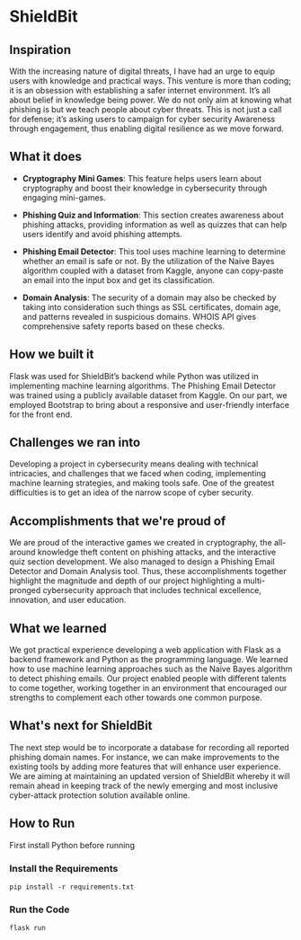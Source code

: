 # ShieldBit

## Inspiration
With the increasing nature of digital threats, I have had an urge to equip users with knowledge and practical ways. This venture is more than coding; it is an obsession with establishing a safer internet environment. It’s all about belief in knowledge being power. We do not only aim at knowing what phishing is but we teach people about cyber threats. This is not just a call for defense; it’s asking users to campaign for cyber security Awareness through engagement, thus enabling digital resilience as we move forward.

## What it does
- **Cryptography Mini Games**: This feature helps users learn about cryptography and boost their knowledge in cybersecurity through engaging mini-games.

- **Phishing Quiz and Information**: This section creates awareness about phishing attacks, providing information as well as quizzes that can help users identify and avoid phishing attempts.

- **Phishing Email Detector**: This tool uses machine learning to determine whether an email is safe or not. By the utilization of the Naive Bayes algorithm coupled with a dataset from Kaggle, anyone can copy-paste an email into the input box and get its classification.

- **Domain Analysis**: The security of a domain may also be checked by taking into consideration such things as SSL certificates, domain age, and patterns revealed in suspicious domains. WHOIS API gives comprehensive safety reports based on these checks.

## How we built it
Flask was used for ShieldBit’s backend while Python was utilized in implementing machine learning algorithms. The Phishing Email Detector was trained using a publicly available dataset from Kaggle. On our part, we employed Bootstrap to bring about a responsive and user-friendly interface for the front end.

## Challenges we ran into
Developing a project in cybersecurity means dealing with technical intricacies, and challenges that we faced when coding, implementing machine learning strategies, and making tools safe. One of the greatest difficulties is to get an idea of the narrow scope of cyber security.

## Accomplishments that we're proud of
We are proud of the interactive games we created in cryptography, the all-around knowledge theft content on phishing attacks, and the interactive quiz section development. We also managed to design a Phishing Email Detector and Domain Analysis tool. Thus, these accomplishments together highlight the magnitude and depth of our project highlighting a multi-pronged cybersecurity approach that includes technical excellence, innovation, and user education.

## What we learned
We got practical experience developing a web application with Flask as a backend framework and Python as the programming language. We learned how to use machine learning approaches such as the Naive Bayes algorithm to detect phishing emails. Our project enabled people with different talents to come together, working together in an environment that encouraged our strengths to complement each other towards one common purpose.

## What's next for ShieldBit
The next step would be to incorporate a database for recording all reported phishing domain names. For instance, we can make improvements to the existing tools by adding more features that will enhance user experience. We are aiming at maintaining an updated version of ShieldBit whereby it will remain ahead in keeping track of the newly emerging and most inclusive cyber-attack protection solution available online.

## How to Run
First install Python before running

### Install the Requirements
```pip install -r requirements.txt```

### Run the Code
```flask run```
